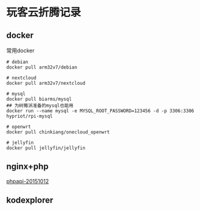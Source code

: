 # 玩客云折腾记录

## docker

常用docker
``` shell
# debian
docker pull arm32v7/debian

# nextcloud
docker pull arm32v7/nextcloud

# mysql 
docker pull biarms/mysql
## 为树莓派准备的mysql也能用
docker run --name mysql -e MYSQL_ROOT_PASSWORD=123456 -d -p 3306:3306 hypriot/rpi-mysql

# openwrt
docker pull chinkiang/onecloud_openwrt

# jellyfin
docker pull jellyfin/jellyfin
```

## nginx+php
[phpapi-20151012](https://packages.debian.org/stretch/phpapi-20151012)

## kodexplorer